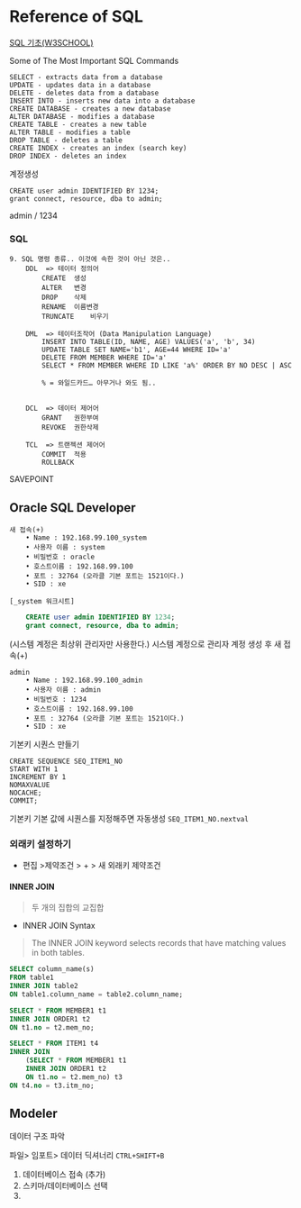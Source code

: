# Reference of SQL

[SQL 기초(W3SCHOOL)](https://www.w3schools.com/sql)

Some of The Most Important SQL Commands

    SELECT - extracts data from a database
    UPDATE - updates data in a database
    DELETE - deletes data from a database
    INSERT INTO - inserts new data into a database
    CREATE DATABASE - creates a new database
    ALTER DATABASE - modifies a database
    CREATE TABLE - creates a new table
    ALTER TABLE - modifies a table
    DROP TABLE - deletes a table
    CREATE INDEX - creates an index (search key)
    DROP INDEX - deletes an index

계정생성
```
CREATE user admin IDENTIFIED BY 1234;
grant connect, resource, dba to admin;
```

admin / 1234

### SQL

	9. SQL 명령 종류.. 이것에 속한 것이 아닌 것은..
		DDL  => 테이터 정의어
			CREATE	생성
			ALTER	변경
			DROP	삭제
			RENAME	이름변경
			TRUNCATE	비우기
		
		DML  => 테이터조작어 (Data Manipulation Language)
			INSERT INTO TABLE(ID, NAME, AGE) VALUES('a', 'b', 34)
			UPDATE TABLE SET NAME='b1', AGE=44 WHERE ID='a'
			DELETE FROM MEMBER WHERE ID='a'
			SELECT * FROM MEMBER WHERE ID LIKE 'a%' ORDER BY NO DESC | ASC
			
			% = 와일드카드… 아무거나 와도 됨..
			
		 
		DCL  => 데이터 제어어
			GRANT	권한부여
			REVOKE	권한삭제
		
		TCL  => 트랜젝션 제어어
			COMMIT	적용
			ROLLBACK
SAVEPOINT

## Oracle SQL Developer

```
새 접속(+)
	• Name : 192.168.99.100_system
	• 사용자 이름 : system
	• 비밀번호 : oracle
	• 호스트이름 : 192.168.99.100
	• 포트 : 32764 (오라클 기본 포트는 1521이다.)
	• SID : xe
```
	[_system 워크시트]
```sql
	CREATE user admin IDENTIFIED BY 1234;
	grant connect, resource, dba to admin;
```
(시스템 계정은 최상위 관리자만 사용한다.)
시스템 계정으로 관리자 계정 생성 후 새 접속(+)

```
admin
	• Name : 192.168.99.100_admin
	• 사용자 이름 : admin
	• 비밀번호 : 1234
	• 호스트이름 : 192.168.99.100
	• 포트 : 32764 (오라클 기본 포트는 1521이다.)
	• SID : xe
```

기본키 시퀀스 만들기
```
CREATE SEQUENCE SEQ_ITEM1_NO
START WITH 1
INCREMENT BY 1
NOMAXVALUE
NOCACHE;
COMMIT;
```

기본키 기본 값에 시퀀스를 지정해주면 자동생성 `SEQ_ITEM1_NO.nextval`

### 외래키 설정하기
- 편집 >제약조건 > + > 새 외래키 제약조건



#### INNER JOIN 
> 두 개의 집합의 교집합

- INNER JOIN Syntax

> The INNER JOIN keyword selects records that have matching values in both tables.

```SQL
SELECT column_name(s)
FROM table1
INNER JOIN table2
ON table1.column_name = table2.column_name;
```

```SQL
SELECT * FROM MEMBER1 t1
INNER JOIN ORDER1 t2
ON t1.no = t2.mem_no;
```
```SQL
SELECT * FROM ITEM1 t4
INNER JOIN
	(SELECT * FROM MEMBER1 t1
	INNER JOIN ORDER1 t2
	ON t1.no = t2.mem_no) t3
ON t4.no = t3.itm_no;
```








## Modeler

데이터 구조 파악

파일> 임포트> 데이터 딕셔너리 `CTRL+SHIFT+B`

1. 데이터베이스 접속 (추가)
1. 스키마/데이터베이스 선택
1. 



